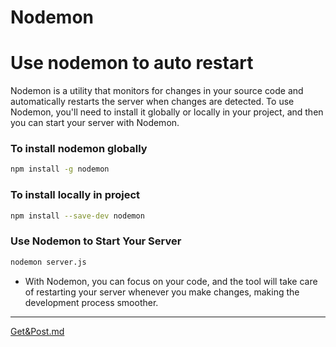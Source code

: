 # Nodemon

# Use nodemon to auto restart

Nodemon is a utility that monitors for changes in your source code and automatically restarts the server when changes are detected. To use Nodemon, you'll need to install it globally or locally in your project, and then you can start your server with Nodemon.

### To install nodemon globally

```bash
npm install -g nodemon
```

### To install locally in project

```bash
npm install --save-dev nodemon 
```

### **Use Nodemon to Start Your Server**

```bash
nodemon server.js
```

- With Nodemon, you can focus on your code, and the tool will take care of restarting your server whenever you make changes, making the development process smoother.


---

[Get&Post.md](./Get&Post.md)
